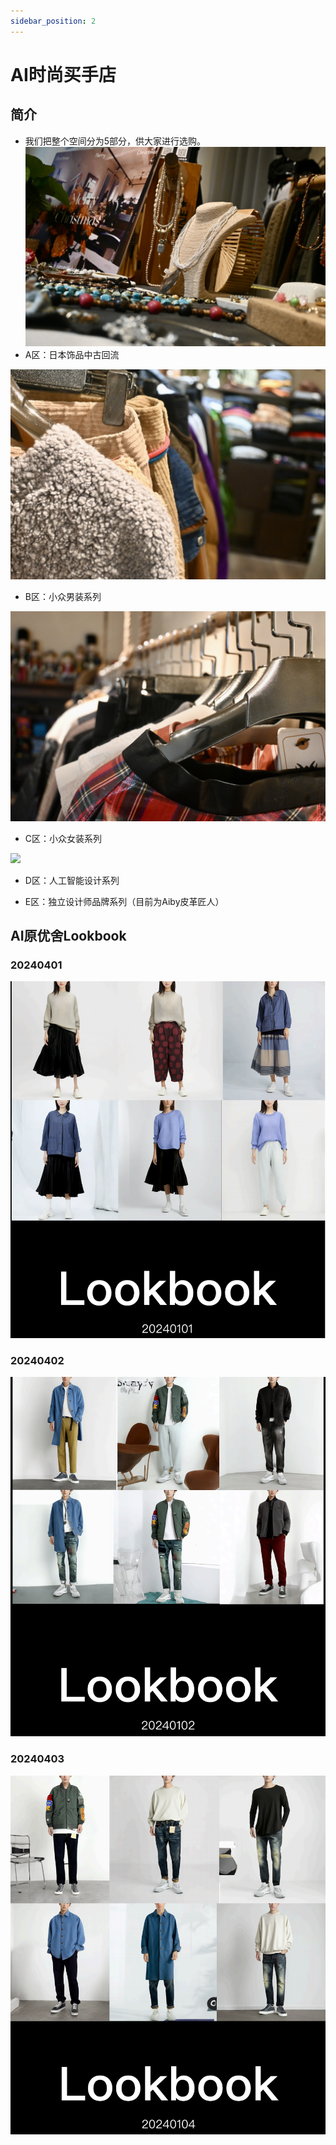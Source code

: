 ```yaml
---
sidebar_position: 2
---
```


# AI时尚买手店
## 简介
* 我们把整个空间分为5部分，供大家进行选购。
![](./img/a.png)
* A区：日本饰品中古回流

![](./img/b.png)
* B区：小众男装系列

![](./img/c.png)
* C区：小众女装系列

![](./img/d.png)
* D区：人工智能设计系列

* E区：独立设计师品牌系列（目前为Aiby皮革匠人）

## AI原优舍Lookbook
### 20240401
![](./img/lookbook.20240401.png)

### 20240402
![](./img/lookbook.20240402.png)

### 20240403
![](./img/lookbook.20240404.png)